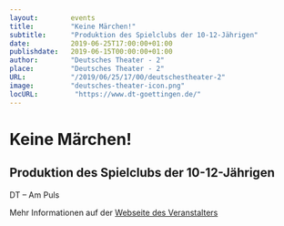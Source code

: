 ```yaml
---
layout:        events
title:         "Keine Märchen!"
subtitle:      "Produktion des Spielclubs der 10-12-Jährigen"
date:          2019-06-25T17:00:00+01:00
publishdate:   2019-06-15T00:00:00+01:00
author:        "Deutsches Theater - 2"
place:         "Deutsches Theater - 2"
URL:           "/2019/06/25/17/00/deutschestheater-2"
image:         "deutsches-theater-icon.png"
locURL:         "https://www.dt-goettingen.de/"
---
```


Keine Märchen!
===========

Produktion des Spielclubs der 10-12-Jährigen
-----------

 DT – Am Puls

Mehr Informationen auf der [Webseite des Veranstalters](https://www.dt-goettingen.de/stueck/keine-maerchen/)
